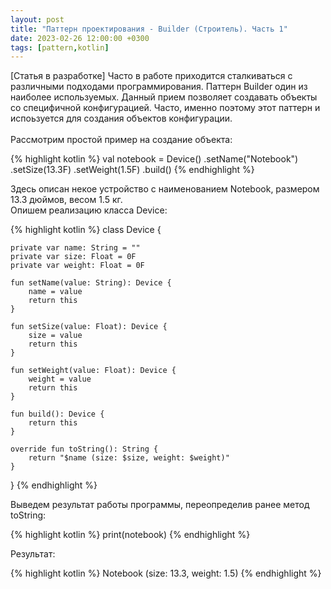 ```yaml
---
layout: post
title: "Паттерн проектирования - Builder (Строитель). Часть 1"
date: 2023-02-26 12:00:00 +0300
tags: [pattern,kotlin]
---
```

[Статья в разработке]
Часто в работе приходится сталкиваться с различными подходами программирования. Паттерн Builder один из наиболее используемых. Данный прием позволяет создавать объекты со специфичной конфигурацией. Часто, именно поэтому этот паттерн и испоьзуется для создания объектов конфигурации.\
\
Рассмотрим простой пример на создание объекта:

{% highlight kotlin %}
val notebook = Device()
    .setName("Notebook")
    .setSize(13.3F)
    .setWeight(1.5F)
    .build()
{% endhighlight %}

Здесь описан некое устройство с наименованием Notebook, размером 13.3 дюймов, весом 1.5 кг.\
Опишем реализацию класса Device:

{% highlight kotlin %}
class Device {

    private var name: String = ""
    private var size: Float = 0F
    private var weight: Float = 0F

    fun setName(value: String): Device {
        name = value
        return this
    }

    fun setSize(value: Float): Device {
        size = value
        return this
    }

    fun setWeight(value: Float): Device {
        weight = value
        return this
    }

    fun build(): Device {
        return this
    }

    override fun toString(): String {
        return "$name (size: $size, weight: $weight)"
    }
}
{% endhighlight %}

Выведем результат работы программы, переопределив ранее метод toString:

{% highlight kotlin %}
print(notebook)
{% endhighlight %}

Результат:

{% highlight kotlin %}
Notebook (size: 13.3, weight: 1.5)
{% endhighlight %}